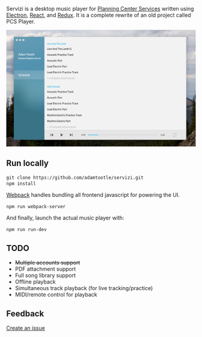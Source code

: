 Servizi is a desktop music player for [Planning Center Services](https://planning.center/services/) written using [Electron](https://github.com/electron/electron), [React](https://github.com/facebook/react), and [Redux](https://github.com/reactjs/redux). It is a complete rewrite of an old project called PCS Player.

![screenshot-1](https://raw.githubusercontent.com/adamtootle/servizi/85463176a66edbd55c81f09762d314d75da3cfbc/screenshots/screenshot-1.jpg)

## Run locally

```
git clone https://github.com/adamtootle/servizi.git
npm install
```
[Webpack](https://github.com/webpack/webpack) handles bundling all frontend javascript for powering the UI.
```
npm run webpack-server
```
And finally, launch the actual music player with:
```
npm run run-dev
```

## TODO

- ~~Multiple accounts support~~
- PDF attachment support
- Full song library support
- Offline playback
- Simultaneous track playback (for live tracking/practice)
- MIDI/remote control for playback

## Feedback

[Create an issue](https://github.com/adamtootle/servizi/issues)